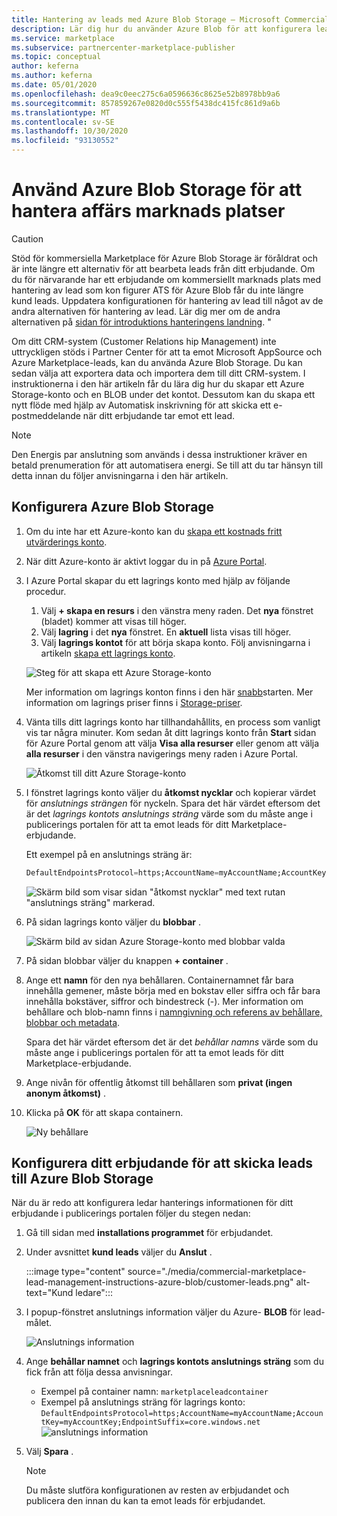 ```yaml
---
title: Hantering av leads med Azure Blob Storage – Microsoft Commercial Marketplace
description: Lär dig hur du använder Azure Blob för att konfigurera leads för Microsoft AppSource och Azure Marketplace
ms.service: marketplace
ms.subservice: partnercenter-marketplace-publisher
ms.topic: conceptual
author: keferna
ms.author: keferna
ms.date: 05/01/2020
ms.openlocfilehash: dea9c0eec275c6a0596636c8625e52b8978bb9a6
ms.sourcegitcommit: 857859267e0820d0c555f5438dc415fc861d9a6b
ms.translationtype: MT
ms.contentlocale: sv-SE
ms.lasthandoff: 10/30/2020
ms.locfileid: "93130552"
---
```

# <a name="use-azure-blob-storage-to-manage-commercial-marketplace-leads"></a>Använd Azure Blob Storage för att hantera affärs marknads platser

>[!Caution]
>Stöd för kommersiella Marketplace för Azure Blob Storage är föråldrat och är inte längre ett alternativ för att bearbeta leads från ditt erbjudande. Om du för närvarande har ett erbjudande om kommersiellt marknads plats med hantering av lead som kon figurer ATS för Azure Blob får du inte längre kund leads. Uppdatera konfigurationen för hantering av lead till något av de andra alternativen för hantering av lead. Lär dig mer om de andra alternativen på [sidan för introduktions hanteringens landning](./commercial-marketplace-get-customer-leads.md). "

 Om ditt CRM-system (Customer Relations hip Management) inte uttryckligen stöds i Partner Center för att ta emot Microsoft AppSource och Azure Marketplace-leads, kan du använda Azure Blob Storage. Du kan sedan välja att exportera data och importera dem till ditt CRM-system. I instruktionerna i den här artikeln får du lära dig hur du skapar ett Azure Storage-konto och en BLOB under det kontot. Dessutom kan du skapa ett nytt flöde med hjälp av Automatisk inskrivning för att skicka ett e-postmeddelande när ditt erbjudande tar emot ett lead.

>[!NOTE]
>Den Energis par anslutning som används i dessa instruktioner kräver en betald prenumeration för att automatisera energi. Se till att du tar hänsyn till detta innan du följer anvisningarna i den här artikeln.

## <a name="configure-azure-blob-storage"></a>Konfigurera Azure Blob Storage

1. Om du inte har ett Azure-konto kan du [skapa ett kostnads fritt utvärderings konto](https://azure.microsoft.com/pricing/free-trial/).

2. När ditt Azure-konto är aktivt loggar du in på [Azure Portal](https://portal.azure.com).

3. I Azure Portal skapar du ett lagrings konto med hjälp av följande procedur.  
    1. Välj **+ skapa en resurs** i den vänstra meny raden.  Det **nya** fönstret (bladet) kommer att visas till höger.
    2. Välj **lagring** i det **nya** fönstret.  En **aktuell** lista visas till höger.
    3. Välj **lagrings kontot** för att börja skapa konto.  Följ anvisningarna i artikeln [skapa ett lagrings konto](../../storage/common/storage-account-create.md?tabs=azure-portal).

    ![Steg för att skapa ett Azure Storage-konto](./media/commercial-marketplace-lead-management-instructions-azure-blob/azure-storage-create.png)

    Mer information om lagrings konton finns i den här [snabb](../../storage/blobs/storage-quickstart-blobs-portal.md)starten.  Mer information om lagrings priser finns i [Storage-priser](https://azure.microsoft.com/pricing/details/storage/).

4. Vänta tills ditt lagrings konto har tillhandahållits, en process som vanligt vis tar några minuter.  Kom sedan åt ditt lagrings konto från **Start** sidan för Azure Portal genom att välja **Visa alla resurser** eller genom att välja **alla resurser** i den vänstra navigerings meny raden i Azure Portal.

    ![Åtkomst till ditt Azure Storage-konto](./media/commercial-marketplace-lead-management-instructions-azure-blob/azure-storage-access.png)

5. I fönstret lagrings konto väljer du **åtkomst nycklar** och kopierar värdet för *anslutnings strängen* för nyckeln. Spara det här värdet eftersom det är det *lagrings kontots anslutnings sträng* värde som du måste ange i publicerings portalen för att ta emot leads för ditt Marketplace-erbjudande.

     Ett exempel på en anslutnings sträng är:

     ```sql
     DefaultEndpointsProtocol=https;AccountName=myAccountName;AccountKey=myAccountKey;EndpointSuffix=core.windows.net
     ```

    ![Skärm bild som visar sidan "åtkomst nycklar" med text rutan "anslutnings sträng" markerad.](./media/commercial-marketplace-lead-management-instructions-azure-blob/azure-storage-keys-2.png)

6. På sidan lagrings konto väljer du **blobbar** .

   ![Skärm bild av sidan Azure Storage-konto med blobbar valda](./media/commercial-marketplace-lead-management-instructions-azure-blob/select-blobs.png)

7. På sidan blobbar väljer du knappen **+ container** .

8. Ange ett **namn** för den nya behållaren. Containernamnet får bara innehålla gemener, måste börja med en bokstav eller siffra och får bara innehålla bokstäver, siffror och bindestreck (-). Mer information om behållare och blob-namn finns i [namngivning och referens av behållare, blobbar och metadata](/rest/api/storageservices/naming-and-referencing-containers--blobs--and-metadata).

    Spara det här värdet eftersom det är det *behållar namns* värde som du måste ange i publicerings portalen för att ta emot leads för ditt Marketplace-erbjudande.

9. Ange nivån för offentlig åtkomst till behållaren som **privat (ingen anonym åtkomst)** .

10. Klicka på **OK** för att skapa containern.

    ![Ny behållare](./media/commercial-marketplace-lead-management-instructions-azure-blob/new-container.png)

## <a name="configure-your-offer-to-send-leads-to-azure-blob-storage"></a>Konfigurera ditt erbjudande för att skicka leads till Azure Blob Storage

När du är redo att konfigurera ledar hanterings informationen för ditt erbjudande i publicerings portalen följer du stegen nedan:

1. Gå till sidan med **installations programmet** för erbjudandet.
2. Under avsnittet **kund leads** väljer du **Anslut** .

    :::image type="content" source="./media/commercial-marketplace-lead-management-instructions-azure-blob/customer-leads.png" alt-text="Kund ledare":::

3. I popup-fönstret anslutnings information väljer du Azure- **BLOB** för lead-målet.

    ![Anslutnings information](./media/commercial-marketplace-lead-management-instructions-azure-blob/connect-details.png) 

4. Ange **behållar namnet** och **lagrings kontots anslutnings sträng** som du fick från att följa dessa anvisningar.

    * Exempel på container namn: `marketplaceleadcontainer`
    * Exempel på anslutnings sträng för lagrings konto: `DefaultEndpointsProtocol=https;AccountName=myAccountName;AccountKey=myAccountKey;EndpointSuffix=core.windows.net` ![ anslutnings information](./media/commercial-marketplace-lead-management-instructions-azure-blob/connection-details.png) 

5. Välj **Spara** .

    > [!NOTE]
    > Du måste slutföra konfigurationen av resten av erbjudandet och publicera den innan du kan ta emot leads för erbjudandet.